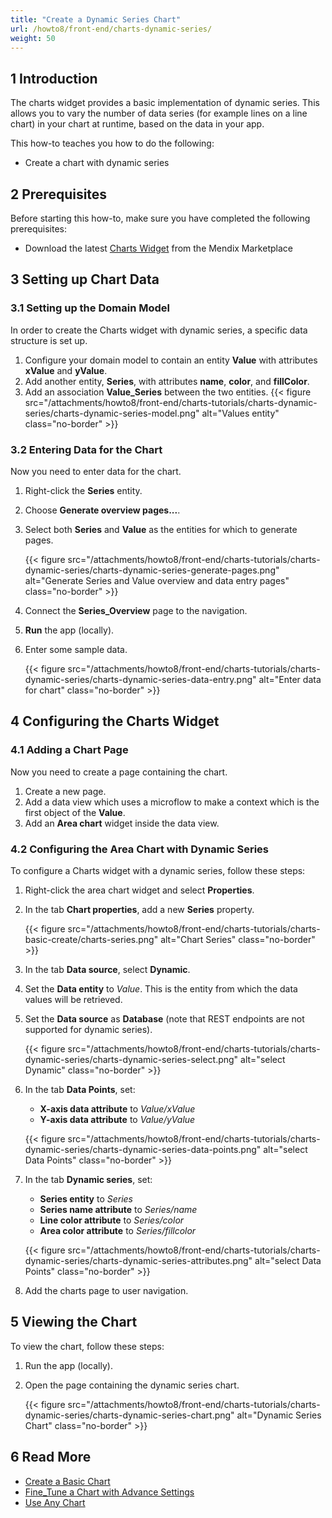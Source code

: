 ```yaml
---
title: "Create a Dynamic Series Chart"
url: /howto8/front-end/charts-dynamic-series/
weight: 50
---
```


## 1 Introduction

The charts widget provides a basic implementation of dynamic series. This allows you to vary the number of data series (for example lines on a line chart) in your chart at runtime, based on the data in your app.

This how-to teaches you how to do the following:

* Create a chart with dynamic series

## 2 Prerequisites

Before starting this how-to, make sure you have completed the following prerequisites:

* Download the latest [Charts Widget](/appstore/widgets/charts/) from the Mendix Marketplace

## 3 Setting up Chart Data

### 3.1 Setting up the Domain Model

In order to create the Charts widget with dynamic series, a specific data structure is set up.

1. Configure your domain model to contain an entity **Value** with attributes **xValue** and **yValue**.
1. Add another entity, **Series**, with attributes **name**, **color**, and **fillColor**.
1. Add an association **Value_Series** between the two entities.
    {{< figure src="/attachments/howto8/front-end/charts-tutorials/charts-dynamic-series/charts-dynamic-series-model.png" alt="Values entity" class="no-border" >}}

### 3.2 Entering Data for the Chart

Now you need to enter data for the chart.

1. Right-click the **Series** entity.
2. Choose **Generate overview pages...**.
3. Select both **Series** and **Value** as the entities for which to generate pages.

    {{< figure src="/attachments/howto8/front-end/charts-tutorials/charts-dynamic-series/charts-dynamic-series-generate-pages.png" alt="Generate Series and Value overview and data entry pages" class="no-border" >}}

4. Connect the **Series_Overview** page to the navigation.
5. **Run** the app (locally).
6. Enter some sample data.

    {{< figure src="/attachments/howto8/front-end/charts-tutorials/charts-dynamic-series/charts-dynamic-series-data-entry.png" alt="Enter data for chart" class="no-border" >}}

## 4 Configuring the Charts Widget

### 4.1 Adding a Chart Page

Now you need to create a page containing the chart.

1. Create a new page.
2. Add a data view which uses a microflow to make a context which is the first object of the **Value**.
3. Add an **Area chart** widget inside the data view.

### 4.2 Configuring the Area Chart with Dynamic Series

To configure a Charts widget with a dynamic series, follow these steps:

1. Right-click the area chart widget and select **Properties**.
1. In the tab **Chart properties**, add a new **Series** property.

    {{< figure src="/attachments/howto8/front-end/charts-tutorials/charts-basic-create/charts-series.png" alt="Chart Series" class="no-border" >}}

1. In the tab **Data source**, select **Dynamic**.
1. Set the **Data entity** to *Value*. This is the entity from which the data values will be retrieved.
1. Set the **Data source** as **Database** (note that REST endpoints are not supported for dynamic series).

    {{< figure src="/attachments/howto8/front-end/charts-tutorials/charts-dynamic-series/charts-dynamic-series-select.png" alt="select Dynamic" class="no-border" >}}

1. In the tab **Data Points**, set:

    * **X-axis data attribute** to *Value/xValue*
    * **Y-axis data attribute** to *Value/yValue*

    {{< figure src="/attachments/howto8/front-end/charts-tutorials/charts-dynamic-series/charts-dynamic-series-data-points.png" alt="select Data Points" class="no-border" >}}

1. In the tab **Dynamic series**, set: 

    * **Series entity** to *Series*
    * **Series name attribute** to *Series/name*
    * **Line color attribute** to *Series/color*
    * **Area color attribute** to *Series/fillcolor*

    {{< figure src="/attachments/howto8/front-end/charts-tutorials/charts-dynamic-series/charts-dynamic-series-attributes.png" alt="select Data Points" class="no-border" >}}

1. Add the charts page to user navigation.

## 5 Viewing the Chart

To view the chart, follow these steps:

1. Run the app (locally).
1. Open the page containing the dynamic series chart.

    {{< figure src="/attachments/howto8/front-end/charts-tutorials/charts-dynamic-series/charts-dynamic-series-chart.png" alt="Dynamic Series Chart" class="no-border" >}}

## 6 Read More

* [Create a Basic Chart](/howto8/front-end/charts-basic-create/)
* [Fine_Tune a Chart with Advance Settings](/howto8/front-end/charts-advanced-tuning/)
* [Use Any Chart](/howto8/front-end/charts-any-usage/)
